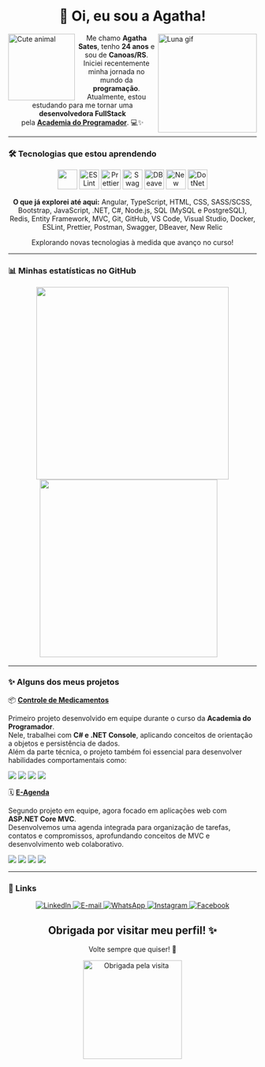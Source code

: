 <h1 align="center">🐣 Oi, eu sou a Agatha!</h1>

<p>
  <img align="left" src="https://media1.tenor.com/m/Jsj-LPg73J0AAAAd/cute-animals.gif" width="135" alt="Cute animal" />
  <img align="right" src="https://media1.tenor.com/m/BnIPE5qUprgAAAAd/luna-sailor-moon.gif" width="200" alt="Luna gif" />
</p>

<p align="center">
  Me chamo <strong>Agatha Sates</strong>, tenho <strong>24 anos</strong> e sou de <strong>Canoas/RS</strong>.<br/>
  Iniciei recentemente minha jornada no mundo da <strong>programação</strong>.<br/>
  Atualmente, estou estudando para me tornar uma <strong>desenvolvedora FullStack</strong><br/>
  pela <a href="https://academiadoprogramador.net/inicio" target="_blank"><strong>Academia do Programador</strong></a>. 💻✨
</p>

---

### 🛠️ Tecnologias que estou aprendendo

<p align="center">
  <img src="https://skillicons.dev/icons?i=angular,ts,html,css,sass,bootstrap,js,dotnet,cs,nodejs,postgres,mysql,redis,git,github,vscode,visualstudio,docker,postman,azure&perline=50" height="40"/>
  <img src="https://cdn.simpleicons.org/eslint" height="40" alt="ESLint" title="ESLint" />
  <img src="https://cdn.simpleicons.org/prettier" height="40" alt="Prettier" title="Prettier" />
  <img src="https://cdn.simpleicons.org/swagger" height="40" alt="Swagger" title="Swagger" />
  <img src="https://cdn.simpleicons.org/dbeaver" height="40" alt="DBeaver" title="DBeaver" />
  <img src="https://cdn.simpleicons.org/newrelic" height="40" alt="New Relic" title="New Relic" />
  <img src="https://cdn.jsdelivr.net/gh/devicons/devicon@latest/icons/dot-net/dot-net-original.svg" height="40" alt="DotNet"  title="Dot Net" >
</p>

<p align="center">
  <b>O que já explorei até aqui:</b> Angular, TypeScript, HTML, CSS, SASS/SCSS, Bootstrap, JavaScript, .NET, C#, Node.js, SQL (MySQL e PostgreSQL), Redis, Entity Framework, MVC, Git, GitHub, VS Code, Visual Studio, Docker, ESLint, Prettier, Postman, Swagger, DBeaver, New Relic
</p>

<p align="center">
  Explorando novas tecnologias à medida que avanço no curso!
</p>

---

### 📊 Minhas estatísticas no GitHub

<p align="center">
  <img src="https://github-readme-stats.vercel.app/api/top-langs/?username=AgathaSates&layout=compact&langs_count=6&theme=tokyonight" width="390" />
  <img src="https://github-readme-stats.vercel.app/api?username=AgathaSates&show_icons=true&theme=tokyonight&include_all_commits=true&count_private=true" width="360" />
  &nbsp;&nbsp;&nbsp;
</p>

---

### ✨ Alguns dos meus projetos


  📦 [**Controle de Medicamentos**](https://github.com/Code-Oblivion/Controle-de-Medicamentos)
  
  Primeiro projeto desenvolvido em equipe durante o curso da <strong>Academia do Programador</strong>.  
  Nele, trabalhei com <strong>C# e .NET Console</strong>, aplicando conceitos de orientação a objetos e persistência de dados.  
  Além da parte técnica, o projeto também foi essencial para desenvolver habilidades comportamentais como:

<p align="leght">
  <img src="https://img.shields.io/badge/Trabalho%20em%20Equipe-important?style=for-the-badge&logo=handshake&logoColor=white"/>
  <img src="https://img.shields.io/badge/Comunicação-blue?style=for-the-badge&logo=googlemeet&logoColor=white"/>
  <img src="https://img.shields.io/badge/Colaboração-9cf?style=for-the-badge&logo=github&logoColor=black"/>
  <img src="https://img.shields.io/badge/Comprometimento-yellow?style=for-the-badge&logo=clockify&logoColor=black"/>
</p>

🗓️ [**E-Agenda**](https://github.com/Code-Oblivion/E-Agenda)  

Segundo projeto em equipe, agora focado em aplicações web com <strong>ASP.NET Core MVC</strong>.  
Desenvolvemos uma agenda integrada para organização de tarefas, contatos e compromissos, aprofundando conceitos de MVC e desenvolvimento web colaborativo.

<p align="left">
  <img src="https://img.shields.io/badge/Liderança-purple?style=for-the-badge"/>
  <img src="https://img.shields.io/badge/Criatividade-pink?style=for-the-badge"/>
  <img src="https://img.shields.io/badge/Aprendizado%20Contínuo-blue?style=for-the-badge"/>
  <img src="https://img.shields.io/badge/Resolução%20de%20Problemas-success?style=for-the-badge"/>
</p>

---

### 🔗 Links

<p align="center">
  <a href="https://www.linkedin.com/in/agatha-sates-4537a7355/" target="_blank">
    <img src="https://img.shields.io/badge/LinkedIn-0A66C2?style=for-the-badge&logo=linkedin&logoColor=white" alt="LinkedIn"/>
  </a>
  <a href="mailto:agathasates.dev@gmail.com?subject=Contato%20via%20github&body=Olá%2C%20gostaria%20de%20entrar%20em%20contato%20com%20você." target="_blank">
    <img src="https://img.shields.io/badge/E--mail-D14836?style=for-the-badge&logo=gmail&logoColor=white" alt="E-mail"/>
  </a>
  <a href="https://wa.me/555194611212?text=Olá! Vim pelo github!" target="_blank">
    <img src="https://img.shields.io/badge/WhatsApp-25D366?style=for-the-badge&logo=whatsapp&logoColor=white" alt="WhatsApp"/>
  </a>
  <a href="https://www.instagram.com/satesagatha/" target="_blank">
    <img src="https://img.shields.io/badge/Instagram-E4405F?style=for-the-badge&logo=instagram&logoColor=white" alt="Instagram"/>
  </a>
  <a href="https://www.facebook.com/agatha.sates.7" target="_blank">
    <img src="https://img.shields.io/badge/Facebook-1877F2?style=for-the-badge&logo=facebook&logoColor=white" alt="Facebook"/>
  </a>
</p>


<h2 align="center">Obrigada por visitar meu perfil! ✨</h2>
<p align="center">Volte sempre que quiser! 💖</p>

<p align="center">
  <img src="https://media1.tenor.com/m/Exe1C0xuxyMAAAAd/anime-girl.gif" width="200" alt="Obrigada pela visita" />
</p>


